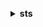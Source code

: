 **<details ><summary style="color:none;">sts</summary><blockquote>**

- **<details><summary style="color:none;"><b><u>assume-role</b></u></summary><blockquote>**

  * **<p style="color:none;">--role-arn</p>**
  * **<p style="color:none;">--role-session-name</p>**
  * **<p style="color:none;">--policy-arns</p>**
  * **<p style="color:none;">--policy</p>**
  * **<p style="color:none;">--duration-seconds</p>**
  * **<p style="color:none;">--tags</p>**
  * **<p style="color:none;">--transitive-tag-keys</p>**
  * **<p style="color:none;">--external-id</p>**
  * **<p style="color:none;">--serial-number</p>**
  * **<p style="color:none;">--token-code</p>**
  * **<p style="color:none;">--source-identity</p>**
  * **<p style="color:none;">--cli-input-json</p>**
  * **<p style="color:none;">--cli-input-yaml</p>**
  * **<p style="color:none;">--generate-cli-skeleton</p>**

  </br>

  <p style="color:red;">**Description**</p>

  </br>

  ## **Examples**

  ```bash

  ```
  ```json

  ```

  </br>

- **<details><summary style="color:none;"><b><u>assume-role-with-saml</b></u></summary><blockquote>**

  * **<p style="color:none;">--role-arn</p>**
  * **<p style="color:none;">--principal-arn</p>**
  * **<p style="color:none;">--saml-assertion</p>**
  * **<p style="color:none;">--policy-arns</p>**
  * **<p style="color:none;">--policy</p>**
  * **<p style="color:none;">--duration-seconds</p>**
  * **<p style="color:none;">--cli-input-json</p>**
  * **<p style="color:none;">--cli-input-yaml</p>**
  * **<p style="color:none;">--generate-cli-skeleton</p>**

  </br>

  <p style="color:red;">**Description**</p>

  </br>

  ## **Examples**

  ```bash

  ```
  ```json

  ```

  </br>

- **<details><summary style="color:none;"><b><u>assume-role-with-web-identity</b></u></summary><blockquote>**

  * **<p style="color:none;">--role-arn</p>**
  * **<p style="color:none;">--role-session-name</p>**
  * **<p style="color:none;">--web-identity-token</p>**
  * **<p style="color:none;">--provider-id</p>**
  * **<p style="color:none;">--policy-arns</p>**
  * **<p style="color:none;">--policy</p>**
  * **<p style="color:none;">--duration-seconds</p>**
  * **<p style="color:none;">--cli-input-json</p>**
  * **<p style="color:none;">--cli-input-yaml</p>**
  * **<p style="color:none;">--generate-cli-skeleton</p>**

  </br>

  <p style="color:red;">**Description**</p>

  </br>

  ## **Examples**

  ```bash

  ```
  ```json

  ```

  </br>

- **<details><summary style="color:none;"><b><u>decode-authorization-message</b></u></summary><blockquote>**

  * **<p style="color:none;">--encoded-message</p>**
  * **<p style="color:none;">--cli-input-json</p>**
  * **<p style="color:none;">--cli-input-yaml</p>**
  * **<p style="color:none;">--generate-cli-skeleton</p>**

  </br>

  <p style="color:red;">**Description**</p>

  </br>

  ## **Examples**

  ```bash

  ```
  ```json

  ```

  </br>

- **<details><summary style="color:none;"><b><u>get-access-key-info</b></u></summary><blockquote>**

  * **<p style="color:none;">--access-key-id</p>**
  * **<p style="color:none;">--cli-input-json</p>**
  * **<p style="color:none;">--cli-input-yaml</p>**
  * **<p style="color:none;">--generate-cli-skeleton</p>**

  </br>

  <p style="color:red;">**Description**</p>

  </br>

  ## **Examples**

  ```bash

  ```
  ```json

  ```

  </br>

- **<details><summary style="color:none;"><b><u>get-caller-identity</b></u></summary><blockquote>**

  * **<p style="color:none;">--cli-input-json</p>**
  * **<p style="color:none;">--cli-input-yaml</p>**
  * **<p style="color:none;">--generate-cli-skeleton</p>**

  </br>

  <p style="color:red;">**Description**</p>

  </br>

  ## **Examples**

  ```bash

  ```
  ```json

  ```

  </br>

- **<details><summary style="color:none;"><b><u>get-federation-token</b></u></summary><blockquote>**

  * **<p style="color:none;">--name</p>**
  * **<p style="color:none;">--policy</p>**
  * **<p style="color:none;">--policy-arns</p>**
  * **<p style="color:none;">--duration-seconds</p>**
  * **<p style="color:none;">--tags</p>**
  * **<p style="color:none;">--cli-input-json</p>**
  * **<p style="color:none;">--cli-input-yaml</p>**
  * **<p style="color:none;">--generate-cli-skeleton</p>**

  </br>

  <p style="color:red;">**Description**</p>

  </br>

  ## **Examples**

  ```bash

  ```
  ```json

  ```

  </br>

- **<details><summary style="color:none;"><b><u>get-session-token</b></u></summary><blockquote>**

  * **<p style="color:none;">--duration-seconds</p>**
  * **<p style="color:none;">--serial-number</p>**
  * **<p style="color:none;">--token-code</p>**
  * **<p style="color:none;">--cli-input-json</p>**
  * **<p style="color:none;">--cli-input-yaml</p>**
  * **<p style="color:none;">--generate-cli-skeleton</p>**

  </br>

  <p style="color:red;">**Description**</p>

  </br>

  ## **Examples**

  ```bash

  ```
  ```json

  ```

  </br>

- **<details><summary style="color:none;"><b><u>help</b></u></summary><blockquote>**

  * **<p style="color:none;"></p>**

  </br>

  <p style="color:red;">**Description**</p>

  </br>

  ## **Examples**

  ```bash

  ```
  ```json

  ```

  </br>

</blockquote></details>
</blockquote></details>
</blockquote></details>
</blockquote></details>
</blockquote></details>
</blockquote></details>
</blockquote></details>
</blockquote></details>
</blockquote></details>
</blockquote></details>
